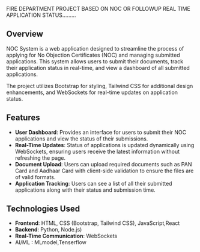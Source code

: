 FIRE DEPARTMENT PROJECT BASED ON NOC OR FOLLOWUP  REAL TIME APPLICATION STATUS.........
## Overview
NOC System is a web application designed to streamline the process of applying for No Objection Certificates (NOC) and managing submitted applications. This system allows users to submit their documents, track their application status in real-time, and view a dashboard of all submitted applications. 

The project utilizes Bootstrap for styling, Tailwind CSS for additional design enhancements, and WebSockets for real-time updates on application status.

## Features

- **User Dashboard**: Provides an interface for users to submit their NOC applications and view the status of their submissions.
- **Real-Time Updates**: Status of applications is updated dynamically using WebSockets, ensuring users receive the latest information without refreshing the page.
- **Document Upload**: Users can upload required documents such as PAN Card and Aadhaar Card with client-side validation to ensure the files are of valid formats.
- **Application Tracking**: Users can see a list of all their submitted applications along with their status and submission time.

## Technologies Used

- **Frontend**: HTML, CSS (Bootstrap, Tailwind CSS), JavaScript,React
- **Backend**: Python, Node.js)
- **Real-Time Communication**: WebSockets
-  AI/ML : MLmodel,Tenserflow

